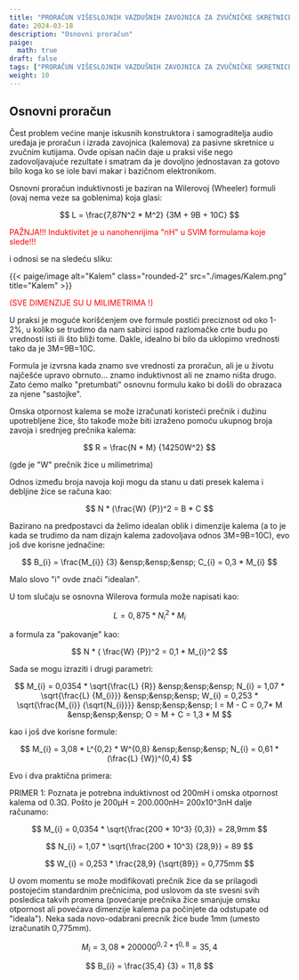 ```yaml
---
title: "PRORAČUN VIŠESLOJNIH VAZDUŠNIH ZAVOJNICA ZA ZVUČNIČKE SKRETNICE"
date: 2024-03-18
description: "Osnovni proračun"
paige:
  math: true
draft: false
tags: ["PRORAČUN VIŠESLOJNIH VAZDUŠNIH ZAVOJNICA ZA ZVUČNIČKE SKRETNICE"]
weight: 10
---
```

## Osnovni proračun

Čest problem većine manje iskusnih konstruktora i samograditelja audio uređaja je proračun i izrada zavojnica (kalemova) za pasivne skretnice u zvučnim kutijama. Ovde opisan način daje u praksi više nego zadovoljavajuće rezultate i smatram da je dovoljno jednostavan za gotovo bilo koga ko se iole bavi makar i bazičnom elektronikom.

Osnovni proračun induktivnosti je baziran na Wilerovoj (Wheeler) formuli (ovaj nema veze sa goblenima) koja glasi:

$$
 L = \frac{7,87N^2 * M^2} {3M + 9B + 10C}
$$

<p class="text-center" style="color: red;">PAŽNJA!!! Induktivitet je u nanohenrijima "nH" u SVIM formulama koje slede!!!</p>

i odnosi se na sledeću sliku:

<p>{{< paige/image alt="Kalem" class="rounded-2" src="./images/Kalem.png" title="Kalem" >}}</p>

<p class="text-center" style="color: red;">(SVE DIMENZIJE SU U MILIMETRIMA !)</p>

U praksi je moguće korišćenjem ove formule postići preciznost od oko 1-2%, u koliko se trudimo da nam sabirci ispod razlomačke crte budu po vrednosti isti ili što bliži tome. Dakle, idealno bi bilo da uklopimo vrednosti tako da je 3M=9B=10C.

Formula je izvrsna kada znamo sve vrednosti za proračun, ali je u životu najčešće upravo obrnuto... znamo induktivnost ali ne znamo ništa drugo. Zato ćemo malko "pretumbati" osnovnu formulu kako bi došli do obrazaca za njene "sastojke".

Omska otpornost kalema se može izračunati koristeći prečnik i dužinu upotrebljene žice, što takođe može biti izraženo pomoću ukupnog broja zavoja i srednjeg prečnika kalema:

$$
  R = \frac{N * M} {14250W^2}
$$

<p class="text-center">(gde je "W" prečnik žice u milimetrima)</p>

<p class="text-center">Odnos između broja navoja koji mogu da stanu u dati presek kalema i debljine žice se računa kao:</p>

$$
 N * (\frac{W} {P})^2 = B * C
$$

<p class="text-center">Bazirano na predpostavci da želimo idealan oblik i dimenzije kalema (a to je kada se trudimo da nam dizajn kalema zadovoljava odnos 3M=9B=10C), evo još dve korisne jednačine:</p>

$$
 B_{i} = \frac{M_{i}} {3}   &ensp;&ensp;&ensp;   C_{i} = 0,3 * M_{i}
$$

<p class="text-center">Malo slovo "i" ovde znači "idealan".</p>

<p class="text-center">U tom slučaju se osnovna Wilerova formula može napisati kao:</p>

$$
 L = 0,875 * N_{i}^2 * M_{i}
$$

<p class="text-center">a formula za "pakovanje" kao:</p>

$$
 N * ( \frac{W} {P})^2 = 0,1 * M_{i}^2
$$

<p class="text-center">Sada se mogu izraziti i drugi parametri:</p>

$$
 M_{i} = 0,0354 * \sqrt{\frac{L} {R}}   &ensp;&ensp;&ensp;   N_{i} = 1,07 * \sqrt{\frac{L} {M_{i}}}   &ensp;&ensp;&ensp;   W_{i} = 0,253 * \sqrt{\frac{M_{i}} {\sqrt{N_{i}}}}   &ensp;&ensp;&ensp;   I = M - C = 0,7* M   &ensp;&ensp;&ensp;   O =  M + C  = 1,3 * M
$$

<p class="text-center">kao i još dve korisne formule:</p>

$$
 M_{i} = 3,08 * L^{0,2} * W^{0,8}   &ensp;&ensp;&ensp;   N_{i} = 0,61 * (\frac{L} {W})^{0,4}
$$

<p class="text-center">Evo i dva praktična primera:</p>

PRIMER 1:
Poznata je potrebna induktivnost od 200mH i omska otpornost kalema od 0.3Ω.
Pošto je 200µH = 200.000nH= 200x10^3nH dalje računamo:

$$
 M_{i} = 0,0354 * \sqrt{\frac{200 * 10^3} {0,3}} = 28,9mm
$$

$$
 N_{i} = 1,07 * \sqrt{\frac{200 * 10^3} {28,9}} = 89
$$

$$
 W_{i} = 0,253 * \frac{28,9} {\sqrt{89}} = 0,775mm
$$

<p class="text-center">U ovom momentu se može modifikovati prečnik žice da se prilagodi postojećim standardnim prečnicima, pod uslovom da ste svesni svih posledica takvih promena (povećanje prečnika žice smanjuje omsku otpornost ali povećava dimenzije kalema pa počinjete da odstupate od "ideala"). Neka sada novo-odabrani precnik žice bude 1mm (umesto izračunatih 0,775mm).</p>

$$
 M_{i} = 3,08 * 200000^{0,2} * 1^{0,8} = 35,4 
$$

$$
 B_{i} = \frac{35,4} {3} = 11,8
$$

